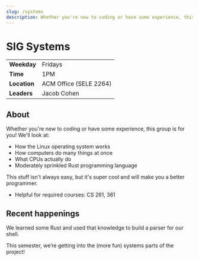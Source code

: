 ```yaml
---
slug: /systems
description: Whether you're new to coding or have some experience, this group is for you!
---
```


# SIG Systems

|              |                        |
| ------------ | ---------------------- |
| **Weekday**  | Fridays                |
| **Time**     | 1PM                    |
| **Location** | ACM Office (SELE 2264) |
| **Leaders**  | Jacob Cohen            |

## About

Whether you're new to coding or have some experience, this group is for you!
We'll look at:

- How the Linux operating system works
- How computers do many things at once
- What CPUs actually do
- Moderately sprinkled Rust programming language

This stuff isn't always easy, but it's super cool and will make you a better programmer.

- Helpful for required courses: CS 261, 361

## Recent happenings

We learned some Rust and used that knowledge to build a parser for our shell.

This semester, we’re getting into the (more fun) systems parts of the project!
